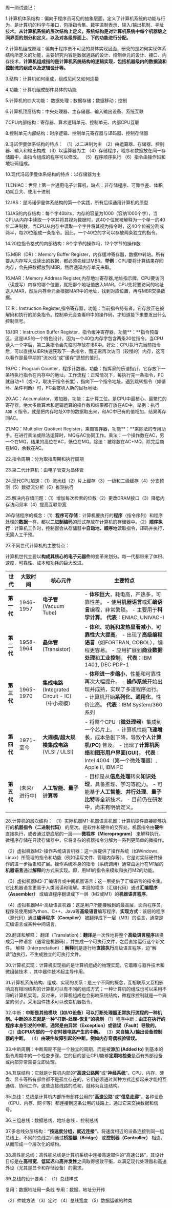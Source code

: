 周一测试速记：

1.计算机体系结构：偏向于程序员可见的抽象层面，定义了计算机系统的功能与行为，是计算机的科学与接口，包括指令集、数字进制表示、输入/输出机制、寻址技术。**从计算机系统的层次结构上定义，系统结构是对计算机系统中每个机器级之间界面的划分和定义，以及对各级界面上、下的功能进行分配。**

2.计算机组成原理：偏向于程序员不可见的具体实现层面，研究的是如何实现体系结构所定义的功能，主要研究内容是数据通路的设计、控制单元的设计、接口、内存技术。**计算机组成指的是计算机系统结构的逻辑实现，包括机器级内的数据流和控制流的组成以及逻辑设计等。**

3.结构：计算机如何组成，组成见间又如何连接

4.功能：计算机组成部件具体的功能

5.计算机的四大功能：
数据处理；数据存储；数据移动；控制

6.计算机顶层结构：中央处理器、主存储器、输入输出设备、系统互联

7.CPU内部结构：寄存器、算术逻辑单元、控制单元、内部CPU互联

8.控制单元内部结构：时序逻辑、控制单元寄存器与译码器、控制存储器

9.冯诺伊曼体系结构的特点：
（1）以二进制为主
（2）由运算器、存储器、控制器、输入和输出构成
（3）以运算器为主
（4）存储程序，程序和数据放在同一存储器中，由指令组成的程序可以修改。
（5）程序顺序执行
（6）指令由操作码和地址码组成。

10.现代冯诺伊曼体系结构的特点：以存储器为主

11.ENIAC：世界上第一台通用电子计算机，缺点：非存储程序、可靠性差、体积功耗巨大、使用十进制

12.IAS：是冯诺伊曼体系结构的第一个实践，所有后续通用计算机的原型

13.IAS的内存结构：每个字40bits，内存的容量为1000（容纳1000个字），当CPU从内存中读取一个字并将其视为数据时，这40个位就被解释为一个单一的40位二进制数，当CPU从内存中读取一个字并将其视为指令时，这40个位被分割成两半，每20位组成一条指令。因此，一个40位的字可以存放两条独立的指令。

14.20位指令格式的内部结构：8个字节的操作吗，12个字节的操作数

15.MBR（DR）：Memory Buffer Register，内存缓冲寄存器，数据中转站。所有要从内存写入或读出的数据，都必须先经过MBR。**举例**：CPU要将计算结果存回内存，会先把数据放到MBR，然后通知内存单元来取。

16.MAR：Memory Address Register,内存地址寄存器,地址指示牌。CPU要访问（读或写）内存的哪个位置，就把那个地址值放入MAR。CPU先将要访问的地址送入MAR，然后内存单元会根据MAR中的地址，找到对应位置，再与MBR交换数据。

17.IR：Instruction Register,指令寄存器，功能：当前指令持有者。它存放正在被解码和执行的那条指令。控制单元会查看IR中的操作码，才知道接下来要发出什么控制信号。

18.IBR：Instruction Buffer Register，指令缓冲寄存器，功能**：**指令预备区。这是IAS的一个特色设计。因为一个40位内存字包含两条20位指令，当CPU读入一个字后，第二条指令会先临时存放在IBR中。好处：CPU执行完当前指令后，可以直接从IBR快速获取下一条指令，而无需再次访问（较慢的）内存，这可以看作是最早期的“流水线”或“缓存”思想的雏形。

19.PC：Program Counter，程序计数器，功能：指挥家的乐谱指针。它存放下一条待执行指令在内存中的地址。工作流程：正常情况下，每执行完一条指令，PC就自动+1（或+2，取决于指令长度），指向下一个指令地址。遇到跳转指令（如循环、条件判断）时，PC会被填入新的目标地址。

20.AC：Accumulator，累加器，功能：主计算工位。是CPU中最核心、最繁忙的寄存器。绝大多数算术和逻辑运算的操作数和结果都存放在AC中。举例：执行 `ADD X` 指令，就是把内存地址X中的数据取出来，和AC中已有的值相加，结果再存回AC。

21.MQ：Multiplier Quotient Register，乘商寄存器，功能**：**乘除法的专用助手。在进行乘法或除法运算时，MQ与AC协同工作。乘法：一个操作数在AC，另一个在MQ，结果的高位在AC，低位在MQ。除法：被除数在AC+MQ，除完后商在MQ，余数在AC。

22.指令周期：分为取指周期和执行周期

23.第二代计算机：由电子管变为晶体管

24.现代CPU加速：（1）流水线（2）片上缓存（3）一级和二级缓存（4）分支预测（5）数据流分析（6）推测执行

25.解决内存墙问题：（1）增加每次检索的位数（2）更改DRAM接口（3）降低内存访问频率（4）提高互联带宽

26存储程序的概念：（1）**程序可存储**：计算机要执行的**程序**（指令序列）和程序处理的**数据**一样，都以**二进制编码**的形式存放在计算机的存储器中。（2）**顺序执行**：计算机工作时，控制器会从存储器中**自动地、顺序地**读取指令，译码并执行，无需人工干预。

 27.不同世代计算机的主要特点：

计算机世代主要以**构成其核心的电子元器件**的变革来划分。每一代都带来了体积、速度、可靠性、成本和功耗的巨大改进。

| 世代       | 大致时间      | 核心元件                                             | 主要特点                                                     |
| ---------- | ------------- | ---------------------------------------------------- | ------------------------------------------------------------ |
| **第一代** | 1946-1957     | **电子管** (Vacuum Tube)                             | - **体积巨大**，耗电高，产热多，可靠性差。 - 使用**机器语言**或**汇编语言**编程，非常繁琐。 - 主要用于**科学计算**。 **代表**：ENIAC, UNIVAC-I |
| **第二代** | 1958-1964     | **晶体管** (Transistor)                              | - **体积、功耗和发热显著减小**，**可靠性大大提高**。 - 出现了**高级编程语言**（如FORTRAN, COBOL），编程更容易。 - 应用扩展到**商业数据处理**和**工业控制**。 **代表**：IBM 1401, DEC PDP-1 |
| **第三代** | 1965-1970     | **集成电路** (Integrated Circuit - IC)  （中小规模） | - **体积进一步缩小**，性能和可靠性再次大幅提升。 - **操作系统**开始出现并成熟，实现了多道程序运行。 - 计算机开始**系列化、通用化**，性价比高。 **代表**：IBM System/360系列 |
| **第四代** | 1971-至今     | **大规模/超大规模集成电路** (VLSI / ULSI)            | - 将整个CPU（**微处理器**）集成到一个芯片上。 - 计算机性能**飞速增长**，成本急剧下降，导致**个人计算机(PC)** 普及。 - 出现了**计算机网络**和**图形用户界面(GUI)**。 **代表**：Intel 4004（第一个微处理器）, Apple II, IBM PC |
| **第五代** | (未来/进行中) | **人工智能、量子计算等**                             | - 目标是从**信息处理**转向**知识处理**，具备推理、学习等能力。 - 可能基于**人工智能**、**并行处理**、**量子比特**等全新技术。 - 目前仍在研发中，尚未有明确定义。 |

28.计算机的层次结构：
（1）实际机器M1-机器语言机器：计算机硬件直接能够执行的**机器指令（二进制代码）** 的层次。是软件和硬件的交界处。机器指令由**硬件**直接执行，或者通过更底层的一层——**微程序（Microprogram）** 来解释执行。微程序存储在只读存储器中，它将复杂的机器指令分解为一系列更简单的微操作。

（2）虚拟机器M2-操作系统语言机器：这一层提供了操作系统（如Windows, Linux）所管理的指令和功能（例如读写文件、管理内存等）。它是对实际硬件操作的进一步抽象和扩展。操作系统本身的指令（系统调用）通常由运行在M1层的**机器语言**通过**解释**的方式来实现。即，用M1的指令来模拟和执行M2的功能。

（3）虚拟机器M3-汇编语言或中间机器语言：这一层提供了汇编语言的指令集。它比机器语言更易于人类阅读和理解。本层的程序（汇编代码）通过**汇编程序（Assembler）** 或编译程序翻译成下一层（M2或M1）的**机器语言程序**。

（4）虚拟机器M4-高级语言机器：这是用户所能接触到的最高层，面向程序员。程序员使用如Python、C++、Java等**高级语言**编写程序。**实现方式**：该层的程序（源代码）通过**编译程序（Compiler）** 被翻译成下一层（M3）的语言，通常是汇编语言或某种中间语言。

29.翻译和解释：
翻译（Translation)：**翻译**是一次性地将整个**高级语言程序**转换成另一种语言（通常是机器码），并生成一个可执行文件，之后直接运行这个新文件。
解释（Interpretation) ：**解释**则是逐行地**直接执行**高级语言程序，边“解读”边执行，不生成独立的可执行文件。

30.计算机实现：计算机实现指的是计算机组成的物理实现。它着眼与器件技术和微组装技术 ，其中器件技术起主导作用。

31.计算机系统结构、组成、实现的关系：是三个不同的概念，互相联系又互相影响具有相同结构的计算机可以有不同的组成方式；一种计算机的组成也可以采用不同的计算机实现。反过来，计算机组成也会影响系统结构，微程序控制就是一个典型的例子。采用固件技术可以改变机器指令。

32.中断：**中断是其他模块（如I/O设备）可以打断处理器正常执行流程的一种机制。中断的本质就是一种“打断-处理-恢复”的机制**
（1）程序中断：**由正在执行的程序本身引发的中断，通常是由异常（Exception）或错误（Fault）导致的。**
（2）**由CPU内部的一个定时器电路产生的中断。**
（3）**来自输入/输出设备控制器的中断。**
（4）**由硬件故障引起的中断，例如内存奇偶校验错误。**

33.中断周期：中断周期不是一个独立的周期，而是被**添加 (Added to)** 到基本的指令周期中的一个检查步骤。它的目的是让CPU能够**定期地检查**是否有外部设备或内部异常需要立即处理。

34.互联结构：它就是计算机内部的“**高速公路网**”或“**神经系统**”。CPU、内存、硬盘、显卡等所有部件都不是孤立存在的，它们必须通过某种方式连接起来才能相互通信、协同工作。这些连接线路的总和，就称为互连结构。

35.总线：总线是计算机内部所有部件公用的“**高速公路**”或“**信息走廊**”。各种设备（CPU、内存、网卡等）都连接到这条公用的线路上，通过它来交换数据和信号。

36.三组总线：数据总线、地址总线 、控制总线

37.多总线分层结构：**“按速度分组，就近连接”**。将速度相近的设备连接到同一组总线上，不同的总线之间通过**桥接器（Bridge）** 或**控制器（Controller）** 相连，从而形成一个层次化的结构。

38.高性能总线：高性能总线是计算机系统中连接高速部件的“高速公路”，其设计目标是在**高带宽**、**低延迟**和**高并发性**之间取得极致平衡，以满足现代处理器和高速外设（尤其是显卡和存储设备）的需求。

39.总线的设计要素：
（1）总线样式

复用：数据地址用一条线
专用：数据、地址分开传

（2）仲裁方法
（3）定时
（4）总线宽度
（5）数据运输的种类



